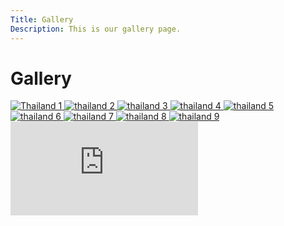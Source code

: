 ```yaml
---
Title: Gallery
Description: This is our gallery page.
---
```

Gallery
==========================

<div class="gallery">
    <a href="%base_url%/image/gallery/thai.jpg" target="_blank">
        <picture>
            <source media="(max-width: 767px)" srcset="%base_url%/image/gallery/thai.jpg?w=800" />
            <source media="(min-width: 767px)" srcset="%base_url%/image/gallery/thai.jpg?w=400" />
            <img src="%base_url%/image/gallery/thai.jpg?w=800" alt="Thailand 1" />
        </picture>
    </a>
    <a href="%base_url%/image/gallery/thai2.jpg" target="_blank">
        <picture>
            <source media="(max-width: 767px)" srcset="%base_url%/image/gallery/thai2.jpg?w=800" />
            <source media="(min-width: 767px)" srcset="%base_url%/image/gallery/thai2.jpg?w=400" />
            <img src="%base_url%/image/gallery/thai2.jpg?w=800" alt="thailand 2" />
        </picture>
    </a>
    <a href="%base_url%/image/gallery/thai3.jpg" target="_blank">
        <picture>
            <source media="(max-width: 767px)" srcset="%base_url%/image/gallery/thai3.jpg?w=800" />
            <source media="(min-width: 767px)" srcset="%base_url%/image/gallery/thai3.jpg?w=400" />
            <img src="%base_url%/image/gallery/thai3.jpg?w=800" alt="thailand 3" />
        </picture>
    </a>
    <a href="%base_url%/image/gallery/thai4.jpg" target="_blank">
        <picture>
            <source media="(max-width: 767px)" srcset="%base_url%/image/gallery/thai4.jpg?w=800" />
            <source media="(min-width: 767px)" srcset="%base_url%/image/gallery/thai4.jpg?w=400" />
            <img src="%base_url%/image/gallery/thai4.jpg?w=800" alt="thailand 4" />
        </picture>
    </a>
    <a href="%base_url%/image/gallery/thai5.jpg" target="_blank">
        <picture>
            <source media="(max-width: 767px)" srcset="%base_url%/image/gallery/thai5.jpg?w=800" />
            <source media="(min-width: 767px)" srcset="%base_url%/image/gallery/thai5.jpg?w=400" />
            <img src="%base_url%/image/gallery/thai5.jpg?w=800" alt="thailand 5" />
        </picture>
    </a>
    <a href="%base_url%/image/gallery/thai6.jpg" target="_blank">
        <picture>
            <source media="(max-width: 767px)" srcset="%base_url%/image/gallery/thai6.jpg?w=800" />
            <source media="(min-width: 767px)" srcset="%base_url%/image/gallery/thai6.jpg?w=400" />
            <img src="%base_url%/image/gallery/thai6.jpg?w=800" alt="thailand 6" />
        </picture>
    </a>
    <a href="%base_url%/image/gallery/thai7.jpg" target="_blank">
        <picture>
            <source media="(max-width: 767px)" srcset="%base_url%/image/gallery/thai7.jpg?w=800" />
            <source media="(min-width: 767px)" srcset="%base_url%/image/gallery/thai7.jpg?w=400" />
            <img src="%base_url%/image/gallery/thai7.jpg?w=800" alt="thailand 7" />
        </picture>
    </a>
    <a href="%base_url%/image/gallery/thai8.jpg" target="_blank">
        <picture>
            <source media="(max-width: 767px)" srcset="%base_url%/image/gallery/thai8.jpg?w=800" />
            <source media="(min-width: 767px)" srcset="%base_url%/image/gallery/thai8.jpg?w=400" />
            <img src="%base_url%/image/gallery/thai8.jpg?w=800" alt="thailand 8" />
        </picture>
    </a>
    <a href="%base_url%/image/gallery/thai9.jpg" target="_blank">
        <picture>
            <source media="(max-width: 767px)" srcset="%base_url%/image/gallery/thai9.jpg?w=800" />
            <source media="(min-width: 767px)" srcset="%base_url%/image/gallery/thai9.jpg?w=400" />
            <img src="%base_url%/image/gallery/thai9.jpg?w=800" alt="thailand 9" />
        </picture>
    </a>
</div>


<div class="youtube-16-9">
    <iframe src="https://www.youtube.com/embed/zx1_b_0BffA?si=cSavevCCWN7-y2jj" title="Så rengör du din RIB-båt" frameborder="0" allow="accelerometer; autoplay; clipboard-write; encrypted-media; gyroscope; picture-in-picture; web-share" allowfullscreen></iframe>
</div>




